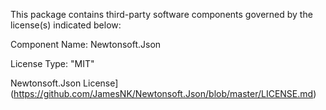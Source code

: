 This package contains third-party software components governed by the license(s) indicated below:

Component Name: Newtonsoft.Json

License Type: "MIT"

Newtonsoft.Json License](https://github.com/JamesNK/Newtonsoft.Json/blob/master/LICENSE.md)